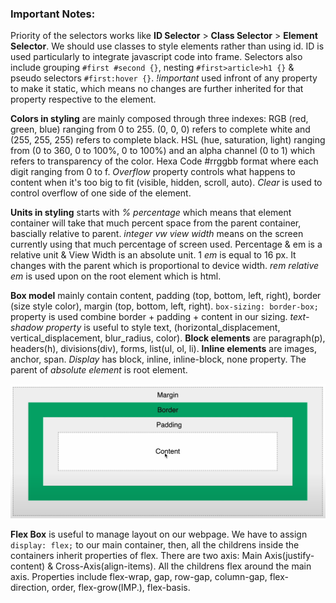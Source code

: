 ### Important Notes:
Priority of the selectors works like **ID Selector** > **Class Selector** > **Element Selector**. We should use classes to style elements rather than using id. ID is used particularly to integrate javascript code into frame. Selectors also include grouping ` #first #second {} `, nesting ` #first>article>h1 {} ` & pseudo selectors ` #first:hover {} `. *!important* used infront of any property to make it static, which means no changes are further inherited for that property respective to the element.

**Colors in styling** are mainly composed through three indexes: RGB (red, green, blue) ranging from 0 to 255. (0, 0, 0) refers to complete white and (255, 255, 255) refers to complete black. HSL (hue, saturation, light) ranging from (0 to 360, 0 to 100%, 0 to 100%) and an alpha channel (0 to 1) which refers to transparency of the color. Hexa Code #rrggbb format where each digit ranging from 0 to f. *Overflow* property controls what happens to content when it's too big to fit (visible, hidden, scroll, auto). *Clear* is used to control overflow of one side of the element.

**Units in styling** starts with *% percentage* which means that element container will take that much percent space from the parent container, bascially relative to parent. *integer vw view width* means on the screen currently using that much percentage of screen used. Percentage & em is a relative unit & View Width is an absolute unit. 1 *em* is equal to 16 px. It changes with the parent which is proportional to device width. *rem relative em* is used upon on the root element which is html.

**Box model**  mainly contain content, padding (top, bottom, left, right), border (size style color), margin (top, bottom, left, right). ` box-sizing: border-box; ` property is used combine border + padding + content in our sizing. *text-shadow property* is useful to style text, (horizontal_displacement, vertical_displacement, blur_radius, color). **Block elements** are paragraph(p), headers(h), divisions(div), forms, list(ul, ol, li). **Inline elements** are images, anchor, span. *Display* has block, inline, inline-block, none property. The parent of *absolute element* is root element.

<img src="./css-basics/assets/box-model.png" alt="border-box" style="width:75vw" />

**Flex Box** is useful to manage layout on our webpage. We have to assign ` display: flex; ` to our main container, then, all the childrens inside the containers inherit properties of flex. There are two axis: Main Axis(justify-content) & Cross-Axis(align-items). All the childrens flex around the main axis. Properties include flex-wrap, gap, row-gap, column-gap, flex-direction, order, flex-grow(IMP.), flex-basis.